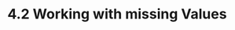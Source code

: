 # 4.2 Working with missing Values

<!-- TODO: write ~1000 words -->

<!-- TODO: add 5 activities -->
